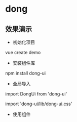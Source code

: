 # dong

## 效果演示

- 初始化项目

vue create demo

- 安装组件库

npm install dong-ui

- 全局导入

import DongUi from 'dong-ui'

import 'dong-ui/lib/dong-ui.css'

- 使用组件




